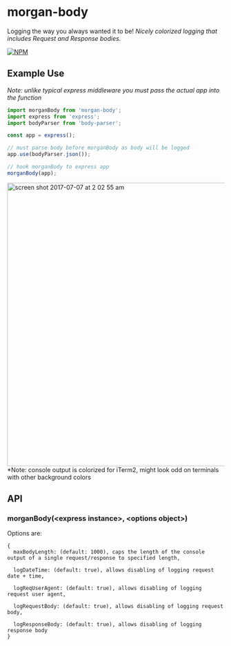 # morgan-body

Logging the way you always wanted it to be!
*Nicely colorized logging that includes Request and Response bodies.*

[![NPM][nodei-image]][nodei-url]

## Example Use
*Note: unlike typical express middleware you must pass the actual app into the function*
```js
import morganBody from 'morgan-body';
import express from 'express';
import bodyParser from 'body-parser';

const app = express();

// must parse body before morganBody as body will be logged
app.use(bodyParser.json());

// hook morganBody to express app
morganBody(app);
```
<img width="657" alt="screen shot 2017-07-07 at 2 02 55 am" src="https://user-images.githubusercontent.com/7177292/27944997-74491fa6-62b8-11e7-96c8-82dbf2e6b50c.png">
*Note: console output is colorized for iTerm2, might look odd on terminals with other background colors

## API
### morganBody(\<express instance>, \<options object>)
  Options are:
  ```
  {
    maxBodyLength: (default: 1000), caps the length of the console output of a single request/response to specified length,

    logDateTime: (default: true), allows disabling of logging request date + time,

    logReqUserAgent: (default: true), allows disabling of logging request user agent,

    logRequestBody: (default: true), allows disabling of logging request body,

    logResponseBody: (default: true), allows disabling of logging response body
  }
  ```

[nodei-image]: https://nodei.co/npm/morgan-body.png?downloads=true&downloadRank=true&stars=true
[nodei-url]: https://www.npmjs.com/package/morgan-body
